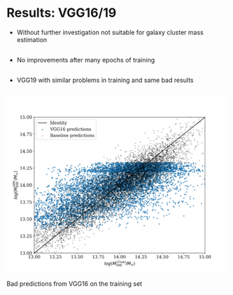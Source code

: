 # Results: VGG16/19
<div class="grid grid-cols-3 gap-5 justify-center justify-items-center items-center">
<div class="list col-span-2">

* Without further investigation not suitable for galaxy cluster mass estimation
* No improvements after many epochs of training 
* VGG19 with similar problems in training and same bad results

</div>

<div>
  <img src="/images/results/vgg/training_VGG16_scatter.png" class="max-h-100 shadow-xl" />

<p class="text-sm text-gray-500"> 

Bad predictions from VGG16 on the training set

</p>
</div>

</div>

<style>

  .list li{
    margin-bottom: 1.8rem !important;
  }
</style>